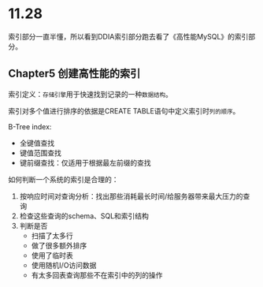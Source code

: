 # 11.28

索引部分一直半懂，所以看到DDIA索引部分跑去看了《高性能MySQL》的索引部分。

## Chapter5 创建高性能的索引

索引定义：`存储引擎`用于快速找到记录的一种`数据结构`。

索引对多个值进行排序的依据是CREATE TABLE语句中定义索引时`列的顺序`。

B-Tree index:

* 全键值查找
* 键值范围查找
* 键前缀查找：仅适用于根据最左前缀的查找

如何判断一个系统的索引是合理的：

1. 按响应时间对查询分析：找出那些消耗最长时间/给服务器带来最大压力的查询
2. 检查这些查询的schema、SQL和索引结构
3. 判断是否
   * 扫描了太多行
   * 做了很多额外排序
   * 使用了临时表
   * 使用随机I/O访问数据
   * 有太多回表查询那些不在索引中的列的操作



